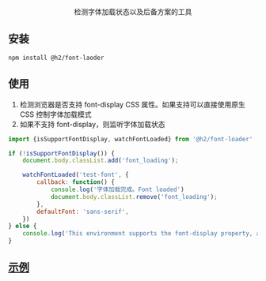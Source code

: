 <center>检测字体加载状态以及后备方案的工具</center>

## 安装

```
npm install @h2/font-laoder
```

## 使用
1. 检测浏览器是否支持 font-display CSS 属性。如果支持可以直接使用原生 CSS 控制字体加载模式
2. 如果不支持 font-display，则监听字体加载状态

```js
import {isSupportFontDisplay, watchFontLoaded} from '@h2/font-loader'

if (!isSupportFontDisplay()) {
    document.body.classList.add('font_loading');

    watchFontLoaded('test-font', {
        callback: function() {
            console.log('字体加载完成。Font loaded')
            document.body.classList.remove('font_loading');
        },
        defaultFont: 'sans-serif',
    })
} else {
    console.log('This environment supports the font-display property, and font-display can be used to set the font loading behavior directly')
}
```
## [示例](./demo)